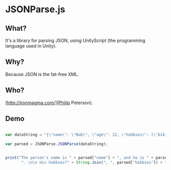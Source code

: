 JSONParse.js
============

What?
-----

It's a library for parsing JSON, using UnityScript (the programming language used in Unity).

Why?
----

Because JSON is the fat-free XML.

Who?
----

[http://ironmagma.com/](Philip Peterson).


Demo
----
```javascript

var dataString = "{\"name\": \"Bob\", \"age\": 22, \"hobbies\": [\"biking\", \"fishing\", \"swimming\"]}";

var parsed = JSONParse.JSONParse(dataString);


print("The person's name is " + parsed["name"] + ", and he is " + parsed["age"].ToString() + 
       ". \n\n His hobbies?" + String.Join(", ", parsed["hobbies"]) + "." );

```

